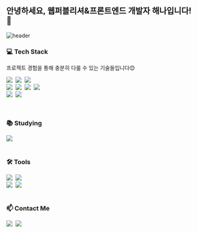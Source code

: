 ## 안녕하세요, 웹퍼블리셔&프론트엔드 개발자 해나입니다! 👋


![header](https://capsule-render.vercel.app/api?type=soft&color=auto&height=150&section=header&text=HaeNaJang&fontSize=70&animation=twinkling)



<h3 align="left"> 💻 Tech Stack </h3>

<p align="left"> 프로젝트 경험을 통해 충분히 다룰 수 있는 기술들입니다😊</p>

<p align="left">
  <img src="https://img.shields.io/badge/html5-E34F26.svg?style=for-the-badge&logo=html5&logoColor=white" />&nbsp
  <img src="https://img.shields.io/badge/css3-1572B6.svg?style=for-the-badge&logo=css3&logoColor=white" />&nbsp
  <img src="https://img.shields.io/badge/javascript-F7DF1E.svg?style=for-the-badge&logo=javascript&logoColor=20232a" />&nbsp
  <br>
  <img src="https://img.shields.io/badge/BootStrap-7952B3.svg?style=for-the-badge&logo=bootstrap&logoColor=white" />&nbsp
  <img src="https://img.shields.io/badge/SASS-CC6699.svg?style=for-the-badge&logo=Sass&logoColor=white" />&nbsp
  <img src="https://img.shields.io/badge/jQuery-0769AD.svg?style=for-the-badge&logo=jquery&logoColor=white" />&nbsp
  <img src="https://img.shields.io/badge/Swiper-6332F6.svg?style=for-the-badge&logo=swiper&logoColor=white" />&nbsp
  <br>
  <img src="https://img.shields.io/badge/php-777BB4.svg?style=for-the-badge&logo=php&logoColor=white" />&nbsp
  <img src="https://img.shields.io/badge/Mysql-4479A1.svg?style=for-the-badge&logo=MySql&logoColor=white"/>&nbsp 
  
</p>

  
<br>


<h3 align="left">📚 Studying </h3>

<div align="left">
  <img src="https://img.shields.io/badge/React-61DAFB?style=for-the-badge&logo=react&logoColor=20232a" />&nbsp
</div>


<br>

<h3 align="left">🛠 Tools </h3>
<div align="left">
  <img src="https://img.shields.io/badge/git-F05032.svg?style=for-the-badge&logo=git&logoColor=white" />&nbsp
  <img src="https://img.shields.io/badge/github-181717.svg?style=for-the-badge&logo=github&logoColor=white" />&nbsp
</div>

<div align="left">
  <img src="https://img.shields.io/badge/figma-F24E1E.svg?style=for-the-badge&logo=figma&logoColor=white" />&nbsp
  <img src="https://img.shields.io/badge/adobe%20photoshop-08253c.svg?style=for-the-badge&logo=adobe%20photoshop&logoColor=37abff" />&nbsp
</div>

<br>


<h3 align="left"> 📫 Contact Me </h3>
<p align="left">
  <a href="https://slash-resonance-285.notion.site/1450639dbcbe80ecafddcd0635e01735"><img src="https://img.shields.io/badge/Notion-F3F3F3.svg?style=for-the-badge&logo=notion&logoColor=black" /></a>&nbsp
  <a href="mailto:suni4256@naver.com"><img src="https://img.shields.io/badge/Mail-d14836.svg?style=for-the-badge&logo=Gmail&logoColor=white&link=suni4256@naver.com"/></a>
</p>
<br>




